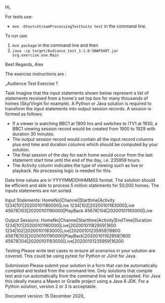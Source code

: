 Hi,

For tests use:
* `mvn -Dtest=StreamProcessingTestSuite test` in the command line.

To run use: 
1. `mvn package` in the command line and then
2. `java -cp target/Audiance_test_1-1.0-SNAPSHOT.jar org.exercise.one.Main`

Best Regards,
Alex

The exercise instructions are :

_Audience Test Exercise 1

Task
Imagine that the input statements shown below represent a list of statements received from a home&#39;s
set top box for many thousands of homes (Sky/Virgin for example).
A Python or Java solution is required to transform the input statements into output session records.
A session is formed as follows:
* If a viewer is watching BBC1 at 1900 hrs and switches to ITV1 at 1930, a BBC1 viewing
session record would be created from 1900 to 1929 with duration 30 minutes.
* The output session record would contain all the input record columns plus end time and
duration columns which should be computed by your solution.
* The final session of the day for each home would occur from the last statement start time until
the end of the day, i.e. 235959 hours.
* The Activity column indicates the type of viewing such as live or playback. No processing
logic is needed for this.

Date time values are in YYYYMMDDHHMMSS format.
The solution should be efficient and able to process 5 million statements for 50,000 homes.
The inputs statements are not sorted.

Input Statements:
HomeNo|Channel|Starttime|Activity 
1234|101|20200101180000|Live 
1234|102|20200101183000|Live 
45678|103|20200101190000|PlayBack 
45678|104|20200101193000|Live 

Output Sessions:
HomeNo|Channel|Starttime|Activity|EndTime|Duration
1234|101|20200101180000|Live|20200101182959|1800
1234|102|20200101183000|Live|20200101235959|19800
45678|103|20200101190000|PlayBack|20200101192959|1800
45678|104|20200101193000|Live|20200101235959|16200

Testing
Please write test cases to ensure all scenarios in your solution are covered. This could be using
pytest for Python or JUnit for Java.

Submission
Please submit your solution in a form that can be automatically compiled and tested from the
command line. Only solutions that compile test and run automatically from the command line will be
accepted. For Java this ideally means a Maven or Gradle project using a Java 8 JDK. For a Python
solution, version 2 or 3 is acceptable.

Document version: 15 December 2020_